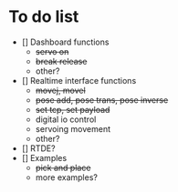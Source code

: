 # To do list
* [] Dashboard functions
    - ~~servo on~~
    - ~~break release~~
    - other?
* [] Realtime interface functions
    - ~~movej, movel~~
    - ~~pose add, pose trans, pose inverse~~
    - ~~set tcp, set payload~~
    - digital io control
    - servoing movement
    - other?
* [] RTDE?
* [] Examples
    - ~~pick and place~~
    - more examples?
